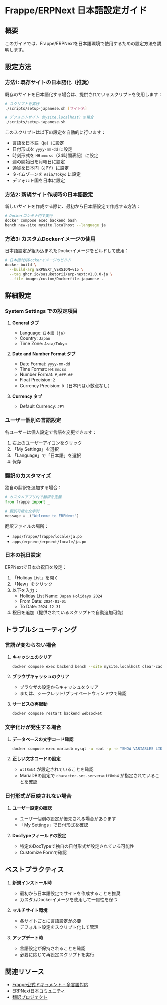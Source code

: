 # Frappe/ERPNext 日本語設定ガイド

## 概要

このガイドでは、Frappe/ERPNextを日本語環境で使用するための設定方法を説明します。

## 設定方法

### 方法1: 既存サイトの日本語化（推奨）

既存のサイトを日本語化する場合は、提供されているスクリプトを使用します：

```bash
# スクリプトを実行
./scripts/setup-japanese.sh [サイト名]

# デフォルトサイト（mysite.localhost）の場合
./scripts/setup-japanese.sh
```

このスクリプトは以下の設定を自動的に行います：
- 言語を日本語（ja）に設定
- 日付形式を `yyyy-mm-dd` に設定
- 時刻形式を `HH:mm:ss`（24時間表記）に設定
- 週の開始日を月曜日に設定
- 通貨を日本円（JPY）に設定
- タイムゾーンを `Asia/Tokyo` に設定
- デフォルト国を日本に設定

### 方法2: 新規サイト作成時の日本語設定

新しいサイトを作成する際に、最初から日本語設定で作成する方法：

```bash
# Dockerコンテナ内で実行
docker compose exec backend bash
bench new-site mysite.localhost --language ja
```

### 方法3: カスタムDockerイメージの使用

日本語設定が組み込まれたDockerイメージをビルドして使用：

```bash
# 日本語対応Dockerイメージのビルド
docker build \
  --build-arg ERPNEXT_VERSION=v15 \
  --tag ghcr.io/sasuketorii/erp-next:v1.0.0-ja \
  --file images/custom/Dockerfile.japanese .
```

## 詳細設定

### System Settings での設定項目

1. **General タブ**
   - Language: `日本語 (ja)`
   - Country: `Japan`
   - Time Zone: `Asia/Tokyo`

2. **Date and Number Format タブ**
   - Date Format: `yyyy-mm-dd`
   - Time Format: `HH:mm:ss`
   - Number Format: `#,###.##`
   - Float Precision: `2`
   - Currency Precision: `0`（日本円は小数点なし）

3. **Currency タブ**
   - Default Currency: `JPY`

### ユーザー個別の言語設定

各ユーザーは個人設定で言語を変更できます：

1. 右上のユーザーアイコンをクリック
2. 「My Settings」を選択
3. 「Language」で「日本語」を選択
4. 保存

### 翻訳のカスタマイズ

独自の翻訳を追加する場合：

```python
# カスタムアプリ内で翻訳を定義
from frappe import _

# 翻訳可能な文字列
message = _("Welcome to ERPNext")
```

翻訳ファイルの場所：
- `apps/frappe/frappe/locale/ja.po`
- `apps/erpnext/erpnext/locale/ja.po`

### 日本の祝日設定

ERPNextで日本の祝日を設定：

1. 「Holiday List」を開く
2. 「New」をクリック
3. 以下を入力：
   - Holiday List Name: `Japan Holidays 2024`
   - From Date: `2024-01-01`
   - To Date: `2024-12-31`
4. 祝日を追加（提供されているスクリプトで自動追加可能）

## トラブルシューティング

### 言語が変わらない場合

1. **キャッシュのクリア**
   ```bash
   docker compose exec backend bench --site mysite.localhost clear-cache
   ```

2. **ブラウザキャッシュのクリア**
   - ブラウザの設定からキャッシュをクリア
   - または、シークレット/プライベートウィンドウで確認

3. **サービスの再起動**
   ```bash
   docker compose restart backend websocket
   ```

### 文字化けが発生する場合

1. **データベースの文字コード確認**
   ```bash
   docker compose exec mariadb mysql -u root -p -e "SHOW VARIABLES LIKE 'character%';"
   ```

2. **正しい文字コードの設定**
   - `utf8mb4` が設定されていることを確認
   - MariaDBの設定で `character-set-server=utf8mb4` が指定されていることを確認

### 日付形式が反映されない場合

1. **ユーザー設定の確認**
   - ユーザー個別の設定が優先される場合があります
   - 「My Settings」で日付形式を確認

2. **DocTypeフィールドの設定**
   - 特定のDocTypeで独自の日付形式が設定されている可能性
   - Customize Formで確認

## ベストプラクティス

1. **新規インストール時**
   - 最初から日本語設定でサイトを作成することを推奨
   - カスタムDockerイメージを使用して一貫性を保つ

2. **マルチサイト環境**
   - 各サイトごとに言語設定が必要
   - デフォルト設定をスクリプト化して管理

3. **アップデート時**
   - 言語設定が保持されることを確認
   - 必要に応じて再設定スクリプトを実行

## 関連リソース

- [Frappe公式ドキュメント - 多言語対応](https://frappeframework.com/docs/user/en/translations)
- [ERPNext日本コミュニティ](https://discuss.erpnext.com/c/community/japan)
- [翻訳プロジェクト](https://translate.erpnext.com/)